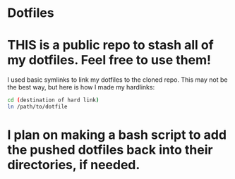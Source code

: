 # Dotfiles

# THIS is a public repo to stash all of my dotfiles. Feel free to use them!
I used basic symlinks to link my dotfiles to the cloned repo.
This may not be the best way, but here is how I made my hardlinks:
```bash
cd (destination of hard link)
ln /path/to/dotfile
```
# I plan on making a bash script to add the pushed dotfiles back into their directories, if needed.


